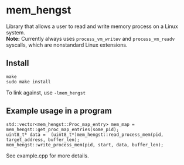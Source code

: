 # mem_hengst
Library that allows a user to read and write memory process on a Linux system.  
**Note:** Currently always uses `process_vm_writev` and `process_vm_readv` syscalls, which are nonstandard Linux extensions.

## Install
```
make 
sudo make install
```
To link against, use `-lmem_hengst`

## Example usage in a program 

```
std::vector<mem_hengst::Proc_map_entry> mem_map = mem_hengst::get_proc_map_entries(some_pid);
uint8_t* data =  (uint8_t*)mem_hengst::read_process_mem(pid, target_address, buffer_len);
mem_hengst::write_process_mem(pid, start, data, buffer_len);
```
See example.cpp for more details. 


